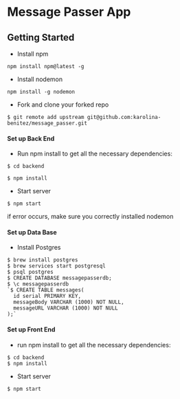 # Message Passer App

## Getting Started
* Install npm  

`npm install npm@latest -g`  

* Install nodemon  

`npm install -g nodemon`  

* Fork and clone your forked repo  

`$ git remote add upstream git@github.com:karolina-benitez/message_passer.git`  


#### Set up Back End
* Run npm install to get all the necessary dependencies:  

```
$ cd backend  

$ npm install
```
* Start server  

`$ npm start`  

if error occurs, make sure you correctly installed nodemon  

#### Set up Data Base
* Install Postgres  

```
$ brew install postgres  
$ brew services start postgresql  
$ psql postgres  
$ CREATE DATABASE messagepasserdb;  
$ \c messagepasserdb  
`$ CREATE TABLE messages(  
  id serial PRIMARY KEY,  
  messageBody VARCHAR (1000) NOT NULL,  
  messageURL VARCHAR (1000) NOT NULL  
);`
```

#### Set up Front End
* run npm install to get all the necessary dependencies:
```
$ cd backend  
$ npm install  
```
* Start server  

`$ npm start`
